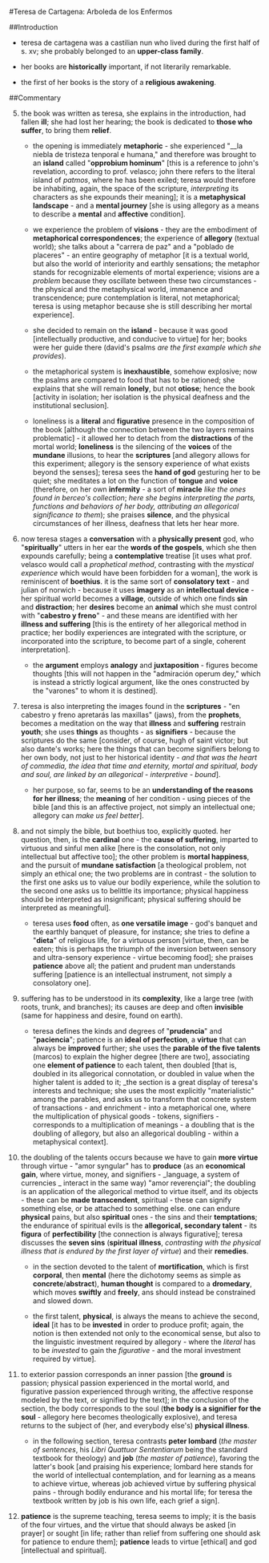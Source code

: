 #Teresa de Cartagena: Arboleda de los Enfermos

##Introduction

- teresa de cartagena was a castilian nun who lived during the first half of s. xv; she probably belonged to an __upper-class family__.

- her books are __historically__ important, if not literarily remarkable.

- the first of her books is the story of a __religious awakening__.

##Commentary

5. the book was written as teresa, she explains in the introduction, had fallen __ill__; she had lost her hearing; the book is dedicated to __those who suffer__, to bring them __relief__.

	- the opening is immediately __metaphoric__ - she experienced "__la niebla de tristeza tenporal e humana," and therefore was brought to an __island__ called "__opprobium hominum__" [this is a reference to john's revelation, according to prof. velasco; john there refers to the literal island of _patmos_, where he has been exiled; teresa would therefore be inhabiting, again, the space of the scripture, _interpreting_ its characters as she expounds their meaning]; it is a __metaphysical landscape__ - and a __mental journey__ [she is using allegory as a means to describe a __mental__ and __affective__ condition].
	
	- we experience the problem of __visions__ - they are the embodiment of __metaphorical correspondences__; the experience of __allegory__ (textual world); she talks about a "carrera de paz" and a "poblado de placeres" - an entire geography of metaphor [it is a textual world, but also the world of interiority and earthly sensations; the metaphor stands for recognizable elements of mortal experience; visions are a _problem_ because they oscillate between these two circumstances - the physical and the metaphysical world, immanence and transcendence; pure contemplation is literal, not metaphorical; teresa is using metaphor because she is still describing her mortal experience].
	
	- she decided to remain on the __island__ - because it was good [intellectually productive, and conducive to virtue] for her; books were her guide there (david's psalms _are the first example which she provides_).
	
	- the metaphorical system is __inexhaustible__, somehow explosive; now the psalms are compared to food that has to be rationed; she explains that she will remain __lonely__, but not __otiose__; hence the book [activity in isolation; her isolation is the physical deafness and the institutional seclusion].

	- loneliness is a __literal__ and __figurative__ presence in the composition of the book [although the connection between the two layers remains problematic] - it allowed her to detach from the __distractions__ of the mortal world; __loneliness__ is the silencing of the __voices__ of the __mundane__ illusions, to hear the __scriptures__ [and allegory allows for this experiment; allegory is the sensory experience of what exists beyond the senses]; teresa sees the __hand of god__ gesturing her to be quiet; she meditates a lot on the function of __tongue__ and __voice__ (therefore, on her own __infermity__ - a sort of __miracle__ _like the ones found in berceo's collection_; _here she begins interpreting the parts, functions and behaviors of her body, attributing an allegorical significance to them_); she praises __silence__, and the physical circumstances of her illness, deafness that lets her hear more.
	
10. now teresa stages a __conversation__ with a __physically present__ god, who "__spiritually__" utters in her ear the __words of the gospels__, which she then expounds carefully; being a __contemplative__ treatise [it uses what prof. velasco would call a _prophetical method_, contrasting with the _mystical experience_ which would have been forbidden for a woman], the work is reminiscent of __boethius__. it is the same sort of __consolatory text__ - and julian of norwich - because it uses __imagery__ as an __intellectual device__ - her spiritual world becomes a __village__, outside of which one finds __sin__ and __distraction__; her __desires__ become an __animal__ which she must control with "__cabestro y freno__" - and these means are identified with her __illness and suffering__ [this is the entirety of her allegorical method in practice; her bodily experiences are integrated with the scripture, or incorporated into the scripture, to become part of a single, coherent interpretation].

	- the __argument__ employs __analogy__ and __juxtaposition__ - figures become thoughts [this will not happen in the "admiración operum dey," which is instead a strictly logical argument, like the ones constructed by the "varones" to whom it is destined].
	
16. teresa is also interpreting the images found in the __scriptures__ - "en cabestro y freno apretarás las maxillas" (jaws), from the __prophets__, becomes a meditation on the way that __illness__ and __suffering__ restrain __youth__; she uses __things__ as thoughts - as __signifiers__ - because the scriptures do the same [consider, of course, hugh of saint victor; but also dante's works; here the things that can become signifiers belong to her own body, not just to her historical identity - _and that was the heart of commedia, the idea that time and eternity, mortal and spiritual, body and soul, are linked by an allegorical - interpretive - bound_].

	- her purpose, so far, seems to be an __understanding of the reasons for her illness__; the __meaning__ of her condition - using pieces of the bible [and this is an affective project, not simply an intellectual one; allegory can _make us feel better_].
	
21. and not simply the bible, but boethius too, explicitly quoted. her question, then, is the __cardinal__ one - the __cause of suffering__, imparted to virtuous and sinful men alike [here is the consolation, not only intellectual but affective too]; the other problem is __mortal happiness__, and the pursuit of __mundane satisfaction__ [a theological problem, not simply an ethical one; the two problems are in contrast - the solution to the first one asks us to value our bodily experience, while the solution to the second one asks us to belittle its importance; physical happiness should be interpreted as insignificant; physical suffering should be interpreted as meaningful].

	- teresa uses __food__ often, as __one versatile image__ - god's banquet and the earthly banquet of pleasure, for instance; she tries to define a "__dieta__" of religious life, for a virtuous person [virtue, then, can be eaten; this is perhaps the triumph of the inversion between sensory and ultra-sensory experience - virtue becoming food]; she praises __patience__ above all; the patient and prudent man understands suffering [patience is an intellectual instrument, not simply a consolatory one].
	
28. suffering has to be understood in its __complexity__, like a large tree (with roots, trunk, and branches); its causes are deep and often __invisible__ (same for happiness and desire, found on earth).

	- teresa defines the kinds and degrees of "__prudencia__" and "__paciencia__"; patience is an __ideal of perfection__, a __virtue__ that can always be __improved__ further; she uses the __parable of the five talents__ (marcos) to explain the higher degree [there are two], associating one __element of patience__ to each talent, then doubled [that is, doubled in its allegorical connotation, or doubled in value when the higher talent is added to it; _the section is a great display of teresa's interests and technique; she uses the most explicitly "materialistic" among the parables, and asks us to transform that concrete system of transactions - and enrichment - into a metaphorical one, where the multiplication of physical goods - tokens, signifiers - corresponds to a multiplication of meanings - a doubling that is the doubling of allegory, but also an allegorical doubling - within a metaphysical context].
	
38. the doubling of the talents occurs because we have to gain __more virtue__ through virtue - "amor syngular" has to __produce__ (as an __economical gain__, where virtue, money, and signifiers - _language, a system of currencies _ interact in the same way) "amor reverençial"; the doubling is an application of the allegorical method to virtue itself, and its objects - these can be __made transcendent__, spiritual - these can signify something else, or be attached to something else. one can endure __physical__ pains, but also __spiritual__ ones - the sins and their __temptations__; the endurance of spiritual evils is the __allegorical, secondary talent__ - its __figura__ of __perfectibility__ [the connection is always figurative]; teresa discusses the __seven sins__ (__spiritual illness__, _contrasting with the physical illness that is endured by the first layer of virtue_) and their __remedies__.

	- in the section devoted to the talent of __mortification__, which is first __corporal__, then __mental__ (here the dichotomy seems as simple as __concrete__/__abstract__), __human thought__ is compared to a __dromedary__, which moves __swiftly__ and __freely__, ans should instead be constrained and slowed down.
	
	- the first talent, __physical__, is always the means to achieve the second, __ideal__ [it has to be __invested__ in order to produce profit; again, the notion is then extended not only to the economical sense, but also to the linguistic investment required by allegory - where the _literal_ has to be _invested_ to gain the _figurative_ - and the moral investment required by virtue].
	
44. to exterior passion corresponds an inner passion [the __ground__ is passion; physical passion experienced in the mortal world, and figurative passion experienced through writing, the affective response modeled by the text, or signified by the text]; in the conclusion of the section, the body corresponds to the soul (__the body is a signifier for the soul__ - allegory here becomes theologically explosive), and teresa returns to the subject of (her, and everybody else's) __physical illness__.

	- in the following section, teresa contrasts __peter lombard__ (_the master of sentences_, his _Libri Quattuor Sententiarum_ being the standard textbook for theology) and __job__ (_the master of patience_), favoring the latter's book [and praising his experience; lombard here stands for the world of intellectual contemplation, and for learning as a means to achieve virtue, whereas job achieved virtue by suffering physical pains - through bodily endurance and his mortal life; for teresa the textbook written by job is his own life, each grief a sign].
	
49. __patience__ is the supreme teaching, teresa seems to imply; it is the basis of the four virtues, and the virtue that should always be asked [in prayer] or sought [in life; rather than relief from suffering one should ask for patience to endure them]; __patience__ leads to virtue [ethical] and god [intellectual and spiritual].
